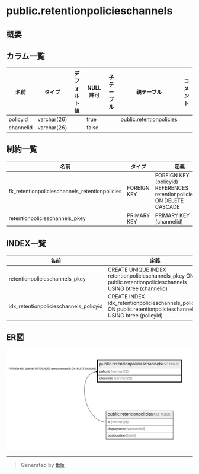 # public.retentionpolicieschannels

## 概要

## カラム一覧

| 名前        | タイプ         | デフォルト値       | NULL許可   | 子テーブル      | 親テーブル                                                   | コメント     |
| --------- | ----------- | ------------ | -------- | ---------- | ------------------------------------------------------- | -------- |
| policyid  | varchar(26) |              | true     |            | [public.retentionpolicies](public.retentionpolicies.md) |          |
| channelid | varchar(26) |              | false    |            |                                                         |          |

## 制約一覧

| 名前                                             | タイプ         | 定義                                                                        |
| ---------------------------------------------- | ----------- | ------------------------------------------------------------------------- |
| fk_retentionpolicieschannels_retentionpolicies | FOREIGN KEY | FOREIGN KEY (policyid) REFERENCES retentionpolicies(id) ON DELETE CASCADE |
| retentionpolicieschannels_pkey                 | PRIMARY KEY | PRIMARY KEY (channelid)                                                   |

## INDEX一覧

| 名前                                     | 定義                                                                                                             |
| -------------------------------------- | -------------------------------------------------------------------------------------------------------------- |
| retentionpolicieschannels_pkey         | CREATE UNIQUE INDEX retentionpolicieschannels_pkey ON public.retentionpolicieschannels USING btree (channelid) |
| idx_retentionpolicieschannels_policyid | CREATE INDEX idx_retentionpolicieschannels_policyid ON public.retentionpolicieschannels USING btree (policyid) |

## ER図

![er](public.retentionpolicieschannels.svg)

---

> Generated by [tbls](https://github.com/k1LoW/tbls)

